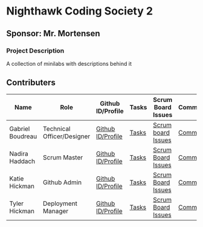 # Nighthawk Coding Society 2
## Sponsor: Mr. Mortensen
### Project Description
A collection of minilabs with descriptions behind it 



## Contributers 
| Name          | Role          | Github ID/Profile | Tasks   | Scrum Board Issues | Commits |
| ------------- | ------------- | ----------------- | ------- | ------------------ | ------- |
| Gabriel Boudreau  | Technical Officer/Designer | [Github ID/Profile](https://github.com/Gabrielboudreau)| [Tasks](https://github.com/nadirahaddach/TheSlayers/issues/assigned/GabrielBoudreau) | [Scrum board Issues](https://github.com/nadirahaddach/TheSlayers/projects/1?card_filter_query=assignee%3Agabrielboudreau) | [Commits](https://github.com/nadirahaddach/TheSlayers/commits?author=Gabrielboudreau) |
| Nadira Haddach         | Scrum Master          | [Github ID/Profile](https://github.com/nadirahaddach) | [Tasks](https://github.com/nadirahaddach/TheSlayers/issues/assigned/nadirahaddach)   | [Scrum Board Issues](https://github.com/nadirahaddach/TheSlayers/projects/1?card_filter_query=assignee%3Anadirahaddach) | [Commits](https://github.com/nadirahaddach/TheSlayers/commits?author=nadirahaddach) |
| Katie Hickman          | Github Admin          | [Github ID/Profile](https://github.com/katiehickman) | [Tasks](https://github.com/nadirahaddach/TheSlayers/issues/assigned/katiehickman)   | [Scrum Board Issues](https://github.com/nadirahaddach/TheSlayers/projects/1?card_filter_query=assignee%3Akatiehickman) | [Commits](https://github.com/nadirahaddach/TheSlayers/commits?author=katiehickman) |
| Tyler Hickman          | Deployment Manager          | [Github ID/Profile](https://github.com/tyler929) | [Tasks](https://github.com/nadirahaddach/TheSlayers/issues/assigned/Tyler929)   | [Scrum Board Issues](https://github.com/nadirahaddach/TheSlayers/projects/1?card_filter_query=assignee%3ATyler929) | [Commits](https://github.com/nadirahaddach/TheSlayers/commits?author=Tyler929) |
